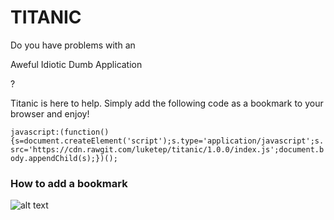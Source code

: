 # TITANIC

Do you have problems with an

Aweful
Idiotic
Dumb
Application

? 

Titanic is here to help. Simply add the following code as a bookmark to
your browser and enjoy!

`javascript:(function(){s=document.createElement('script');s.type='application/javascript';s.src='https://cdn.rawgit.com/luketep/titanic/1.0.0/index.js';document.body.appendChild(s);})();`

### How to add a bookmark
![alt text](https://raw.github.com/luketep/titanic/master/bookmark.gif "Creating a bookmark in Google Chrome")
